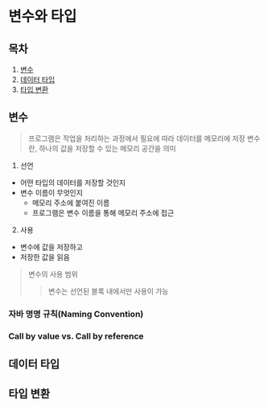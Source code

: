 변수와 타입
========

## 목차
1. [변수](#변수)
2. [데이터 타입](#데이터-타입)
3. [타입 변환](#타입-변환)

## 변수
> 프로그램은 작업을 처리하는 과정에서 필요에 따라 데이터를 메모리에 저장
> 변수란, 하나의 값을 저장할 수 있는 메모리 공간을 의미

1. 선언
+ 어떤 타입의 데이터를 저장할 것인지
+ 변수 이름이 무엇인지
	+ 메모리 주소에 붙여진 이름
	+ 프로그램은 변수 이름을 통해 메모리 주소에 접근

2. 사용
+ 변수에 값을 저장하고
+ 저장한 값을 읽음

> 변수의 사용 범위
>> 변수는 선언된 블록 내에서만 사용이 가능

### 자바 명명 규칙(Naming Convention)

### Call by value vs. Call by reference

## 데이터 타입

## 타입 변환